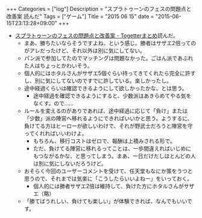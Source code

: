 +++
Categories = ["log"]
Description = "スプラトゥーンのフェスの問題点と改善案 読んだ"
Tags = ["ゲーム"]
Title = "2015 06 15"
date = "2015-06-15T23:13:28+09:00"
+++

* [スプラトゥーンのフェスの問題点と改善案 - Togetterまとめ](http://togetter.com/li/834704)読んだ。
	* まあ、勝ちたいならそうですよね、という感じ。勝者はサザエ2倍ってのがアレだったけど、それ以外は別に気にしてない。
	* パン派で参加してたのでマッチングは問題なかった。ごはん派であぶれた人はちょっとかわいそう。
	* 個人的にはホタルさんがサザエ5個ぐらい持ってきてくれたら完全に許すし、別に気にしてないのですでに許している。楽しかったし。
	* 途中経過くらいは確認できるようにして欲しかったかな、とは思う。
		* 途中経過を確認できるようにすると、少数派はあきらめてやる気をなくす。ので……
	* ルールを変えるのがありであれば、途中経過に応じて「負け」または「少数」派の陣営へ移れるようにできればいいかと思う。ようするに、負けてる方はヒーローが欲しいわけで、それが野武士だろうと陣営を守ってくれればいいわけよ。
		* もちろん、移行コストはゼロで、報酬は上積みされる形で。
		* ただ、負けてる陣営に移れるってことは、一歩間違えればいじめにもつながるかな、と思ってしまう。まあ、一日だけだしほとんどの人は別に気にしないだろうけど。
	* おそらく今回のユーザーコメントを受けて、任天堂もなにか策をうつと思うので、それまでは気楽に「こうしたらいいよねー」をいっておく。
		* 個人的には勝者サザエ2倍は維持して、負けた方にホタルさんがサザエ（略）
	* 「勝てばうれしい、負けても楽しい」が体験できれば、なんでもいいです。